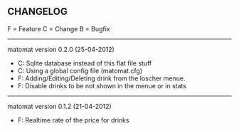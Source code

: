 CHANGELOG
---------

F = Feature
C = Change
B = Bugfix

---------------------------------
matomat version 0.2.0 (25-04-2012)

* C: Sqlite database instead of this flat file stuff
* C: Using a global config file (matomat.cfg)
* F: Adding/Editing/Deleting drink from the loscher menue.
* F: Disable drinks to be not shown in the menue or in stats


---------------------------------
matomat version 0.1.2 (21-04-2012)

* F: Realtime rate of the price for drinks


